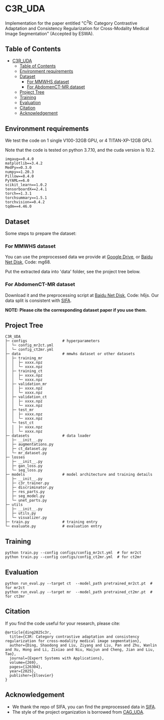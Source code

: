 # C3R_UDA

Implementation for the paper entitled "C<sup>3</sup>R: Category Contrastive Adaptation and Consistency Regularization for Cross-Modality Medical Image Segmentation" (Accepted by ESWA).

## Table of Contents

- [C3R\_UDA](#c3r_uda)
  - [Table of Contents](#table-of-contents)
  - [Environment requirements](#environment-requirements)
  - [Dataset](#dataset)
    - [For MMWHS dataset](#for-mmwhs-dataset)
    - [For AbdomenCT-MR dataset](#for-abdomenct-mr-dataset)
  - [Project Tree](#project-tree)
  - [Training](#training)
  - [Evaluation](#evaluation)
  - [Citation](#citation)
  - [Acknowledgement](#acknowledgement)

## Environment requirements

We test the code on 1 single V100-32GB GPU, or 4 TITAN-XP-12GB GPU. 

Note that the code is tested on python 3.7.10, and the cuda version is 10.2.

```
imgaug==0.4.0
matplotlib==3.4.2
MedPy==0.3.0
numpy==1.20.3
Pillow==8.4.0
PyYAML==6.0
scikit_learn==1.0.2
tensorboardX==2.4.1
torch==1.3.1
torchsummary==1.5.1
torchvision==0.4.2
tqdm==4.46.0
```

## Dataset

Some steps to prepare the dataset:

### For MMWHS dataset
You can use the preprocessed data we provide at [Google Drive](https://drive.google.com/file/d/1Dl17I8wgL9Uk2VupqZezC7UBccXDBkVa/view?usp=sharing),
or [Baidu Net Disk](https://pan.baidu.com/s/1-tbcWOmx_pl5LmqleDhJMA?pwd=mg68), Code: mg68.

Put the extracted data into 'data' folder, see the project tree below.

### For AbdomenCT-MR dataset
Download it and the preprocessing script at [Baidu Net Disk](https://pan.baidu.com/s/15Lm4SfyUkH5C9-AYnQf1zA?pwd=h6js), Code: h6js.
Our data split is consistent with [SIFA](https://github.com/cchen-cc/SIFA).

**NOTE: Please cite the corresponding dataset paper if you use them.**


## Project Tree
```
C3R_UDA
├─ configs                # hyperparameters
│  └─ config_mr2ct.yml    
│  └─ config_ct2mr.yml    
├─ data                   # mmwhs dataset or other datasets
│  ├─ training_mr
│  │  ├─ xxxx.npz
│  │  └─ xxxx.npz
│  ├─ training_ct
│  │  ├─ xxxx.npz
│  │  └─ xxxx.npz
│  ├─ validation_mr
│  │  ├─ xxxx.npz
│  │  └─ xxxx.npz
│  ├─ validation_ct
│  │  ├─ xxxx.npz
│  │  └─ xxxx.npz
│  ├─ test_mr
│  │  ├─ xxxx.npz
│  │  └─ xxxx.npz
│  └─ test_ct
│  │  ├─ xxxx.npz
│  │  └─ xxxx.npz
├─ datasets               # data loader
│  ├─ __init__.py
│  ├─ augmentations.py
│  ├─ ct_dataset.py
│  └─ mr_dataset.py
├─ losses
│  ├─ __init__.py         
│  ├─ gan_loss.py
│  └─ seg_loss.py
├─ models                 # model architecture and training details
│  ├─ __init__.py
│  ├─ c3r_trainer.py
│  ├─ discriminator.py
│  ├─ res_parts.py
│  ├─ seg_model.py
│  └─ unet_parts.py
├─ utils
│  ├─ __init__.py
│  ├─ utils.py
│  └─ visualizer.py
├─ train.py               # training entry
└─ evaluate.py            # evaluation entry
```

## Training

```
python train.py --config configs/config_mr2ct.yml  # for mr2ct
python train.py --config configs/config_ct2mr.yml  # for ct2mr
```

## Evaluation

```
python run_eval.py --target ct  --model_path pretrained_mr2ct.pt  # for mr2ct
python run_eval.py --target mr  --model_path pretrained_ct2mr.pt  # for ct2mr
```

## Citation

If you find the code useful for your research, please cite:
```
@article{ding2025c3r,
  title={C3R: Category contrastive adaptation and consistency regularization for cross-modality medical image segmentation},
  author={Ding, Shaodong and Liu, Ziyang and Liu, Pan and Zhu, Wanlin and Xu, Hong and Li, Zixiao and Niu, Haijun and Cheng, Jian and Liu, Tao},
  journal={Expert Systems with Applications},
  volume={269},
  pages={126304},
  year={2025},
  publisher={Elsevier}
}
```

## Acknowledgement

* We thank the repo of SIFA, you can find the preprocessed data in [SIFA](https://github.com/cchen-cc/SIFA).
* The style of the project organization is borrowed from [CAG_UDA](https://github.com/RogerZhangzz/CAG_UDA).